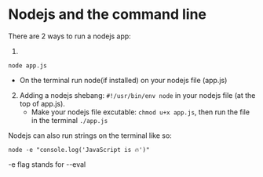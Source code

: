 # Nodejs and the command line

There are 2 ways to run a nodejs app:

1.

```
node app.js
```

- On the terminal run node(if installed) on your nodejs file (app.js)

2. Adding a nodejs shebang: `#!/usr/bin/env node` in your nodejs file (at the top of app.js).
   - Make your nodejs file excutable: `chmod u+x app.js`, then run the file in the terminal `./app.js`

Nodejs can also run strings on the terminal like so:

`node -e "console.log('JavaScript is 🔥')"`

-e flag stands for --eval
